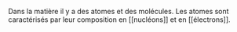 Dans la matière il y a des atomes et des molécules. Les atomes sont caractérisés par leur composition en [[nucléons]] et en [[électrons]]. 



